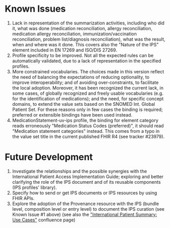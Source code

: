 # Known Issues
1. Lack in representation of the summarization activities, including who did it, what was done (medication reconciliation, allergy reconciliation, medication allergy reconciliation, immunization/vaccination reconciliation, problem list/diagnosis reconciliation), what was the result, when and where was it done. This covers also the "Nature of the IPS" element included in EN 17269 and ISO/DIS 27269.
1. Profile specificity to be improved. Not all the expected rules can be automatically validated, due to a lack of representation in the specified profiles.
1. More constrained vocabularies. The choices made in this version reflect the need of balancing the expectations of reducing optionality, to improve interoperability; and of avoiding over-constraints, to facilitate the local adoption. Moreover, it has been recognized the current lack, in some cases, of globally recognized and freely usable vocabularies (e.g. for the identification of medications); and the need, for specific concept domains, to extend the value sets based on the SNOMED Int. Global Patient Set. For these reasons only in few cases the binding is required; preferred or extensible bindings have been used instead.
1. MedicationStatement-uv-ips profile, the binding for element category reads erroneously "Medication Status Codes (preferred)", it should read "Medication statement categories" instead. This comes from a typo in the value set title in the current published FHIR R4 (see tracker #23979).

# Future Development
1. Investigate the relationships and the possible synergies with the International Patient Access Implementation Guide; exploring and better clarifying the role of the IPS document and of its reusable components (IPS profiles' library).
1. Specify how to send or get IPS documents or IPS resources by using FHIR APIs.
1. Explore the adoption of the Provenance resource with the IPS (bundle level, composition level or entry level) to document the IPS curation (see Known Issue #1 above) (see also the ["International Patient Summary: Use Cases"](https://confluence.hl7.org/pages/viewpage.action?pageId=48237134#InternationalPatientSummary:UseCases-Examples) confluence page)

